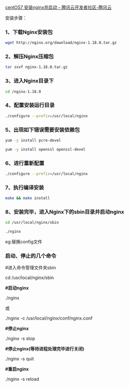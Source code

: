 [centOS7 安装nginx并启动 - 腾讯云开发者社区-腾讯云](https://cloud.tencent.com/developer/article/2080464)

安装步骤：

### 1、下载Nginx安装包

```bash
wget http://nginx.org/download/nginx-1.18.0.tar.gz
```

### 2、解压Nginx压缩包

```bash
tar zxvf nginx-1.18.0.tar.gz
```

### 3、进入Nginx目录下

```bash
cd /nginx-1.18.0
```

### 4、配置安装运行目录

```bash
./configure --prefix=/usr/local/nginx
```

### 5、出现如下错误需要安装依赖包

```bash
yum -y install pcre-devel

yum -y install openssl openssl-devel
```

### 6、进行重新配置

```bash
./configure --prefix=/usr/local/nginx
```

### 7、执行编译安装

```bash
make && make install
```

### 8、安装完毕，进入Nginx下的sbin目录并启动nginx

```bash
cd /usr/local/nginx/sbin

./nginx
```

eg:替换config文件

### 启动、停止的几个命令

#进入命令管理文件夹sbin

cd /usr/local/nginx/sbin



**#启动nginx**

./nginx

或

./nginx -c /usr/local/nginx/conf/nginx.conf



**#停止nginx**

./nginx -s stop



**#停止nginx(等待进程处理完毕进行关闭)**

./nginx -s quit



**#重启nginx**

./nginx -s reload
